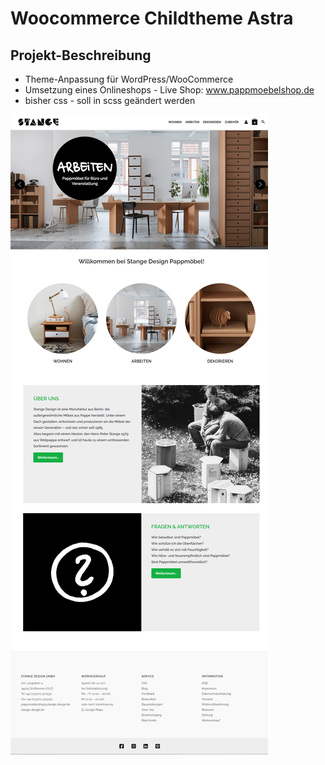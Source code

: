 # Woocommerce Childtheme Astra

## Projekt-Beschreibung
+ Theme-Anpassung für WordPress/WooCommerce
+ Umsetzung eines Onlineshops - Live Shop: www.pappmoebelshop.de
+ bisher css - soll in scss geändert werden

![pappmoebelshop-woo-2022](/img/pappmoebelshop-woo-2022.jpg)
